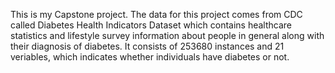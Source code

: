 This is my Capstone project. The data for this project comes from CDC called Diabetes Health Indicators Dataset which contains healthcare statistics and lifestyle survey information about people in general along with their diagnosis of diabetes. It consists of 253680 instances and 21 veriables, which indicates whether individuals have diabetes or not.




